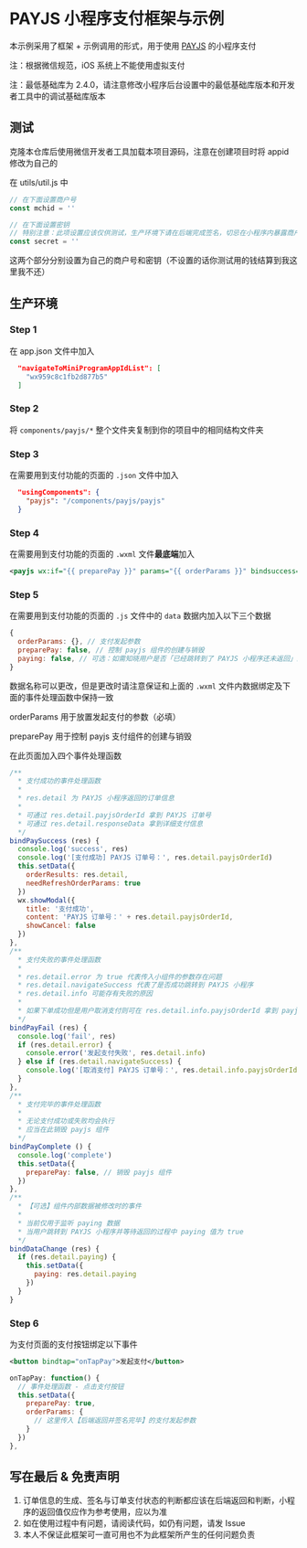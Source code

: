 # PAYJS 小程序支付框架与示例

本示例采用了框架 + 示例调用的形式，用于使用 [PAYJS](https://payjs.cn/ref/WDQGQD) 的小程序支付


注：根据微信规范，iOS 系统上不能使用虚拟支付

注：最低基础库为 2.4.0，请注意修改小程序后台设置中的最低基础库版本和开发者工具中的调试基础库版本

## 测试
克隆本仓库后使用微信开发者工具加载本项目源码，注意在创建项目时将 appid 修改为自己的

在 utils/util.js 中

```js
// 在下面设置商户号
const mchid = ''

// 在下面设置密钥
// 特别注意：此项设置应该仅供测试，生产环境下请在后端完成签名，切忌在小程序内暴露商户密钥
const secret = ''
```

这两个部分分别设置为自己的商户号和密钥（不设置的话你测试用的钱结算到我这里我不还）

## 生产环境

### Step 1

在 app.json 文件中加入

```json
  "navigateToMiniProgramAppIdList": [
    "wx959c8c1fb2d877b5"
  ]
```

### Step 2

将 `components/payjs/*` 整个文件夹复制到你的项目中的相同结构文件夹

### Step 3

在需要用到支付功能的页面的 `.json` 文件中加入

```json
  "usingComponents": {
    "payjs": "/components/payjs/payjs"
  }
```

### Step 4

在需要用到支付功能的页面的 `.wxml` 文件**最底端**加入

```xml
<payjs wx:if="{{ preparePay }}" params="{{ orderParams }}" bindsuccess="bindPaySuccess" bindfail="bindPayFail" bindcomplete="bindPayComplete" bind:dataChange="bindDataChange"/>
```

### Step 5

在需要用到支付功能的页面的 `.js` 文件中的 `data` 数据内加入以下三个数据

```js
{
  orderParams: {}, // 支付发起参数
  preparePay: false, // 控制 payjs 组件的创建与销毁
  paying: false, // 可选：如需知晓用户是否「已经跳转到了 PAYJS 小程序还未返回」的状态则可通过事件处理函数监听事件内的 paying 数据
}
```

数据名称可以更改，但是更改时请注意保证和上面的 `.wxml` 文件内数据绑定及下面的事件处理函数中保持一致


orderParams 用于放置发起支付的参数（必填）

preparePay 用于控制 payjs 支付组件的创建与销毁


在此页面加入四个事件处理函数

```js
/**
  * 支付成功的事件处理函数
  * 
  * res.detail 为 PAYJS 小程序返回的订单信息
  * 
  * 可通过 res.detail.payjsOrderId 拿到 PAYJS 订单号
  * 可通过 res.detail.responseData 拿到详细支付信息
  */
bindPaySuccess (res) {
  console.log('success', res)
  console.log('[支付成功] PAYJS 订单号：', res.detail.payjsOrderId)
  this.setData({
    orderResults: res.detail,
    needRefreshOrderParams: true
  })
  wx.showModal({
    title: '支付成功',
    content: 'PAYJS 订单号：' + res.detail.payjsOrderId,
    showCancel: false
  })
},
/**
  * 支付失败的事件处理函数
  * 
  * res.detail.error 为 true 代表传入小组件的参数存在问题
  * res.detail.navigateSuccess 代表了是否成功跳转到 PAYJS 小程序
  * res.detail.info 可能存有失败的原因
  * 
  * 如果下单成功但是用户取消支付则可在 res.detail.info.payjsOrderId 拿到 payjs 订单号
  */
bindPayFail (res) {
  console.log('fail', res)
  if (res.detail.error) {
    console.error('发起支付失败', res.detail.info)
  } else if (res.detail.navigateSuccess) {
    console.log('[取消支付] PAYJS 订单号：', res.detail.info.payjsOrderId)
  }
},
/**
  * 支付完毕的事件处理函数
  * 
  * 无论支付成功或失败均会执行
  * 应当在此销毁 payjs 组件
  */
bindPayComplete () {
  console.log('complete')
  this.setData({
    preparePay: false, // 销毁 payjs 组件
  })
},
/**
  * 【可选】组件内部数据被修改时的事件
  * 
  * 当前仅用于监听 paying 数据
  * 当用户跳转到 PAYJS 小程序并等待返回的过程中 paying 值为 true
  */
bindDataChange (res) {
  if (res.detail.paying) {
    this.setData({
      paying: res.detail.paying
    })
  }
}

```

### Step 6

为支付页面的支付按钮绑定以下事件

```xml
<button bindtap="onTapPay">发起支付</button>
```

```js
onTapPay: function() {
  // 事件处理函数 - 点击支付按钮
  this.setData({ 
    preparePay: true,
    orderParams: {
      // 这里传入【后端返回并签名完毕】的支付发起参数
    }
  })
},
```

## 写在最后 & 免责声明

1. 订单信息的生成、签名与订单支付状态的判断都应该在后端返回和判断，小程序的返回值仅应作为参考使用，应以为准
2. 如在使用过程中有问题，请阅读代码，如仍有问题，请发 Issue
3. 本人不保证此框架可一直可用也不为此框架所产生的任何问题负责
